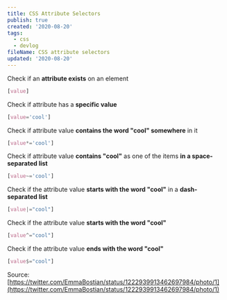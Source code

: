 ```yaml
---
title: CSS Attribute Selectors
publish: true
created: '2020-08-20'
tags:
  - css
  - devlog
fileName: CSS attribute selectors
updated: '2020-08-20'
---
```


Check if an **attribute exists** on an element
```css
[value]
```

Check if attribute has a **specific value**
```css
[value='cool']
```

Check if attribute value **contains the word "cool" somewhere** in it
```css
[value*='cool']
```

Check if attribute value **contains "cool"** as one of the items **in a space-separated list**
```css
[value~='cool']
```

Check if the attribute value **starts with the word "cool"** in a **dash-separated list**
```css
[value|="cool"]
```

Check if the attribute value **starts with the word "cool"**
```css
[value^="cool"]
```

Check if the attribute value **ends with the word "cool"**
```css
[value$="cool"]
```

Source: [https://twitter.com/EmmaBostian/status/1222939913462697984/photo/1](https://twitter.com/EmmaBostian/status/1222939913462697984/photo/1)
